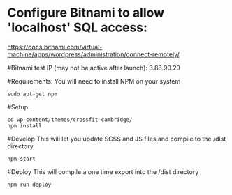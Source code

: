 # Configure Bitnami to allow 'localhost' SQL access:
https://docs.bitnami.com/virtual-machine/apps/wordpress/administration/connect-remotely/

#Bitnami test IP (may not be active after launch):
3.88.90.29

#Requirements:
You will need to install NPM on your system
```
sudo apt-get npm
```
#Setup:
```
cd wp-content/themes/crossfit-cambridge/
npm install
```
#Develop
This will let you update SCSS and JS files and compile to the /dist directory
```
npm start
```
#Deploy
This will compile a one time export into the /dist directory
```
npm run deploy
```
